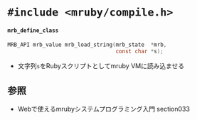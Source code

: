 # `#include <mruby/compile.h>`
#### `mrb_define_class`

```c
MRB_API mrb_value mrb_load_string(mrb_state  *mrb,
                                  const char *s);
```

- 文字列`s`をRubyスクリプトとしてmruby VMに読み込ませる

## 参照
- Webで使えるmrubyシステムプログラミング入門 section033
